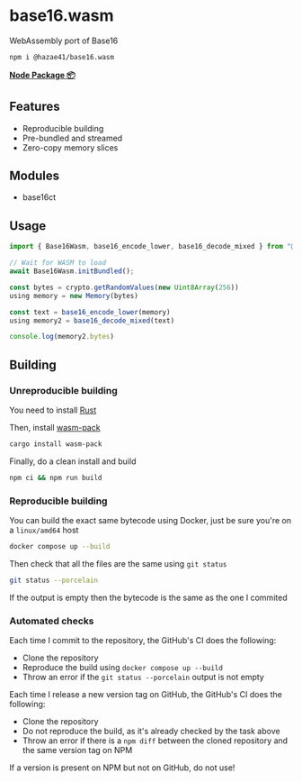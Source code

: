 # base16.wasm

WebAssembly port of Base16

```bash
npm i @hazae41/base16.wasm
```

[**Node Package 📦**](https://www.npmjs.com/package/@hazae41/base16.wasm)

## Features
- Reproducible building
- Pre-bundled and streamed
- Zero-copy memory slices

## Modules
- base16ct

## Usage

```typescript
import { Base16Wasm, base16_encode_lower, base16_decode_mixed } from "@hazae41/base16.wasm";

// Wait for WASM to load
await Base16Wasm.initBundled();

const bytes = crypto.getRandomValues(new Uint8Array(256))
using memory = new Memory(bytes)

const text = base16_encode_lower(memory)
using memory2 = base16_decode_mixed(text)

console.log(memory2.bytes)
```

## Building

### Unreproducible building

You need to install [Rust](https://www.rust-lang.org/tools/install)

Then, install [wasm-pack](https://rustwasm.github.io/wasm-pack/installer/)

```bash
cargo install wasm-pack
```

Finally, do a clean install and build

```bash
npm ci && npm run build
```

### Reproducible building

You can build the exact same bytecode using Docker, just be sure you're on a `linux/amd64` host

```bash
docker compose up --build
```

Then check that all the files are the same using `git status`

```bash
git status --porcelain
```

If the output is empty then the bytecode is the same as the one I commited

### Automated checks

Each time I commit to the repository, the GitHub's CI does the following:
- Clone the repository
- Reproduce the build using `docker compose up --build`
- Throw an error if the `git status --porcelain` output is not empty

Each time I release a new version tag on GitHub, the GitHub's CI does the following:
- Clone the repository
- Do not reproduce the build, as it's already checked by the task above
- Throw an error if there is a `npm diff` between the cloned repository and the same version tag on NPM

If a version is present on NPM but not on GitHub, do not use!
